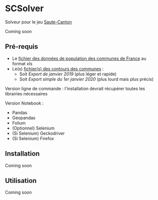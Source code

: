 SCSolver
========

Solveur pour le jeu [Saute-Canton](https://sautecanton.fr/)

Coming soon

Pré-requis
----------

 - Le [fichier des données de population des communes de France](https://www.insee.fr/fr/statistiques/4265429?sommaire=4265511#consulter) au format xls
 - Le(s) [fichier(s) des contours des communes](https://www.data.gouv.fr/en/datasets/decoupage-administratif-communal-francais-issu-d-openstreetmap/) :
   - Soit *Export de janvier 2019* (plus léger et rapide)
   - Soit *Export simple du 1er janvier 2020* (plus lourd mais plus précis)

Version ligne de commande : l'installation devrait récupérer toutes les librairies nécessaires

Version Notebook :

 - Pandas
 - Geopandas
 - Folium
 - (Optionnel) Selenium
 - (Si Selenium) Geckodriver
 - (Si Selenium) Firefox

Installation
------------

Coming soon

<!--
```
git clone https://github.com/Epithumia/SCSolver.git
pip install SCSolver
```

Le NoteBook se trouve dans le Dossier SCSolver/NoteBook
-->

Utilisation
-----------

Coming soon
